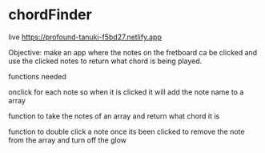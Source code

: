 # chordFinder


live https://profound-tanuki-f5bd27.netlify.app


Objective: make an app where the notes on the fretboard ca be clicked and use the clicked notes to return what chord is being played.



functions needed 

onclick for each note so when it is clicked it will add the note name to a array

function to take the notes of an array and return what chord it is 

function to double click a note once its been clicked to remove the note from the array and turn off the glow 

